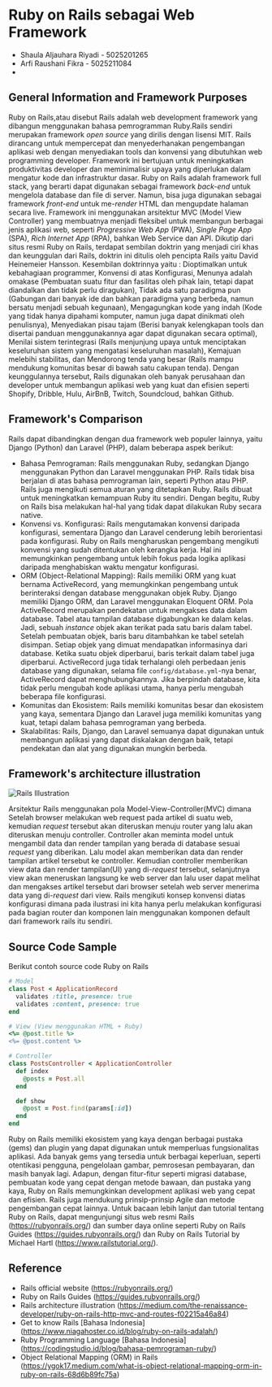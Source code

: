 # Ruby on Rails sebagai Web Framework
- Shaula Aljauhara Riyadi - 5025201265
- Arfi Raushani Fikra - 5025211084
- 
## General Information and Framework Purposes
Ruby on Rails,atau disebut Rails adalah web development framework yang dibangun menggunakan bahasa pemrogramman Ruby.Rails sendiri merupakan framework *open source* yang dirilis dengan lisensi MIT. Rails dirancang untuk mempercepat dan menyederhanakan pengembangan aplikasi web dengan menyediakan tools dan konvensi yang dibutuhkan web programming developer. Framework ini bertujuan untuk meningkatkan produktivitas developer dan meminimalisir upaya yang diperlukan dalam mengatur kode dan infrastruktur dasar. Ruby on Rails adalah framework full stack, yang berarti dapat digunakan sebagai framework *back-end* untuk mengelola database dan file di server. Namun, bisa juga digunakan sebagai framework *front-end* untuk me-*render* HTML dan mengupdate halaman secara live. Framework ini menggunakan arsitektur MVC (Model View Controller) yang membuatnya menjadi fleksibel untuk membangun berbagai jenis aplikasi web, seperti *Progressive Web App* (PWA), *Single Page App* (SPA), *Rich Internet App* (RPA), bahkan Web Service dan API. Dikutip dari situs resmi Ruby on Rails, terdapat sembilan doktrin yang menjadi ciri khas dan keunggulan dari Rails, doktrin ini ditulis oleh pencipta Rails yaitu David Heinemeier Hansson. Kesembilan doktrinnya yaitu : Dioptimalkan untuk kebahagiaan programmer, Konvensi di atas Konfigurasi, Menunya adalah omakase (Pembuatan suatu fitur dan fasilitas oleh pihak lain, tetapi dapat diandalkan dan tidak perlu diragukan), Tidak ada satu paradigma pun (Gabungan dari banyak ide dan bahkan paradigma yang berbeda, namun bersatu menjadi sebuah kegunaan), Mengagungkan kode yang indah (Kode yang tidak hanya dipahami komputer, namun juga dapat dinikmati oleh penulisnya), Menyediakan pisau tajam (Berisi banyak kelengkapan tools dan disertai panduan menggunakannya agar dapat digunakan secara optimal), Menilai sistem terintegrasi (Rails menjunjung upaya untuk menciptakan keseluruhan sistem yang mengatasi keseluruhan masalah), Kemajuan melebihi stabilitas, dan Mendorong tenda yang besar (Rails mampu mendukung komunitas besar di bawah satu cakupan tenda). Dengan keunggulannya tersebut, Rails digunakan oleh banyak perusahaan dan developer untuk membangun aplikasi web yang kuat dan efisien seperti Shopify, Dribble, Hulu, AirBnB, Twitch, Soundcloud, bahkan Github.

## Framework's Comparison
Rails dapat dibandingkan dengan dua framework web populer lainnya, yaitu Django (Python) dan Laravel (PHP), dalam beberapa aspek berikut:

   - Bahasa Pemrograman: Rails menggunakan Ruby, sedangkan Django menggunakan Python dan Laravel menggunakan PHP. Rails tidak bisa berjalan di atas bahasa pemrograman lain, seperti Python atau PHP. Rails juga mengikuti semua aturan yang ditetapkan Ruby. Rails dibuat untuk meningkatkan kemampuan Ruby itu sendiri. Dengan begitu, Ruby on Rails bisa melakukan hal-hal yang tidak dapat dilakukan Ruby secara native.
   - Konvensi vs. Konfigurasi: Rails mengutamakan konvensi daripada konfigurasi, sementara Django dan Laravel cenderung lebih berorientasi pada konfigurasi. Ruby on Rails mengharuskan pengembang mengikuti konvensi yang sudah ditentukan oleh kerangka kerja. Hal ini memungkinkan pengembang untuk lebih fokus pada logika aplikasi daripada menghabiskan waktu mengatur konfigurasi.
   - ORM (Object-Relational Mapping): Rails memiliki ORM yang kuat bernama ActiveRecord, yang memungkinkan pengembang untuk berinteraksi dengan database menggunakan objek Ruby. Django memiliki Django ORM, dan Laravel menggunakan Eloquent ORM. Pola ActiveRecord merupakan pendekatan untuk mengakses data dalam database. Tabel atau tampilan database digabungkan ke dalam kelas. Jadi, sebuah *instance* objek akan terikat pada satu baris dalam tabel. Setelah pembuatan objek, baris baru ditambahkan ke tabel setelah disimpan. Setiap objek yang dimuat mendapatkan informasinya dari database. Ketika suatu objek diperbarui, baris terkait dalam tabel juga diperbarui. ActiveRecord juga tidak terhalangi oleh perbedaan jenis database yang digunakan, selama file `config/database.yml`-nya benar, ActiveRecord dapat menghubungkannya. Jika berpindah database, kita tidak perlu mengubah kode aplikasi utama, hanya perlu mengubah beberapa file konfigurasi. 
   - Komunitas dan Ekosistem: Rails memiliki komunitas besar dan ekosistem yang kaya, sementara Django dan Laravel juga memiliki komunitas yang kuat, tetapi dalam bahasa pemrograman yang berbeda.
   - Skalabilitas: Rails, Django, dan Laravel semuanya dapat digunakan untuk membangun aplikasi yang dapat diskalakan dengan baik, tetapi pendekatan dan alat yang digunakan mungkin berbeda.

## Framework's architecture  illustration
![Rails Illustration](https://miro.medium.com/v2/resize:fit:1400/format:webp/1*KK61kGXrkaFBDfY7uWukyQ.png)

Arsitektur Rails menggunakan pola Model-View-Controller(MVC) dimana Setelah browser melakukan web request pada artikel di suatu web, kemudian *request* tersebut akan diteruskan menuju router yang lalu akan diteruskan menuju controller. Controller akan meminta model untuk mengambil data dan render tampilan yang berada di database sesuai *request* yang diberikan. Lalu model akan memberikan data dan render tampilan artikel tersebut ke controller. Kemudian controller memberikan view data dan render tampilan(UI) yang di-*request* tersebut, selanjutnya view akan meneruskan langsung ke web server dan lalu user dapat melihat dan mengakses artikel tersebut dari browser setelah web server menerima data yang di-*request* dari view. Rails mengikuti konsep konvensi diatas konfigurasi dimana pada ilustrasi ini kita hanya perlu melakukan konfigurasi pada bagian router dan komponen lain menggunakan komponen default dari framework rails itu sendiri. 

## Source Code Sample
Berikut contoh source code Ruby on Rails
```ruby
# Model
class Post < ApplicationRecord
  validates :title, presence: true
  validates :content, presence: true
end

# View (View menggunakan HTML + Ruby)
<%= @post.title %>
<%= @post.content %>

# Controller
class PostsController < ApplicationController
  def index
    @posts = Post.all
  end

  def show
    @post = Post.find(params[:id])
  end
end
```
Ruby on Rails memiliki ekosistem yang kaya dengan berbagai pustaka (gems) dan plugin yang dapat digunakan untuk memperluas fungsionalitas aplikasi. Ada banyak gems yang tersedia untuk berbagai keperluan, seperti otentikasi pengguna, pengelolaan gambar, pemrosesan pembayaran, dan masih banyak lagi. Adapun, dengan fitur-fitur seperti migrasi database, pembuatan kode yang cepat dengan metode bawaan, dan pustaka yang kaya, Ruby on Rails memungkinkan development aplikasi web yang cepat dan efisien. Rails juga mendukung prinsip-prinsip Agile dan metode pengembangan cepat lainnya. Untuk bacaan lebih lanjut dan tutorial tentang Ruby on Rails, dapat mengunjungi situs web resmi Rails (https://rubyonrails.org/) dan sumber daya online seperti Ruby on Rails Guides (https://guides.rubyonrails.org/) dan Ruby on Rails Tutorial by Michael Hartl (https://www.railstutorial.org/).

## Reference
- Rails official website (https://rubyonrails.org/)
- Ruby on Rails Guides (https://guides.rubyonrails.org/)
- Rails architecture illustration (https://medium.com/the-renaissance-developer/ruby-on-rails-http-mvc-and-routes-f02215a46a84)
- Get to know Rails [Bahasa Indonesia] (https://www.niagahoster.co.id/blog/ruby-on-rails-adalah/)
- Ruby Programming Language [Bahasa Indonesia] (https://codingstudio.id/blog/bahasa-pemrograman-ruby/)
- Object Relational Mapping (ORM) in Rails (https://ygok17.medium.com/what-is-object-relational-mapping-orm-in-ruby-on-rails-68d6b89fc75a)

